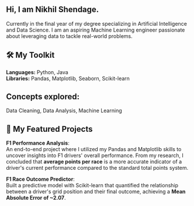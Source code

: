## Hi, I am Nikhil Shendage.

Currently in the final year of my degree specializing in Artificial Intelligence and Data Science. 
I am an aspiring Machine Learning engineer passionate about leveraging data to tackle real-world problems.

## 🛠️ My Toolkit
**Languages:** Python, Java  
**Libraries:** Pandas, Matplotlib, Seaborn, Scikit-learn  

## Concepts explored: 
Data Cleaning, Data Analysis, Machine Learning

## 📂 My Featured Projects

__F1 Performance Analysis__:  
An end-to-end project where I utilized my Pandas and Matplotlib skills to uncover insights into F1 drivers' overall performance. From my research, I concluded that __average points per race__ is a more accurate indicator of a driver's current performance compared to the standard total points system.

__F1 Race Outcome Predictor__:  
Built a predictive model with Scikit-learn that quantified the relationship between a driver's grid position and their final outcome, achieving a __Mean Absolute Error of ~2.07__.

<!--
**free-individual/free-individual** is a ✨ _special_ ✨ repository because its `README.md` (this file) appears on your GitHub profile.

Here are some ideas to get you started:

- 🔭 I’m currently working on ...
- 🌱 I’m currently learning ...
- 👯 I’m looking to collaborate on ...
- 🤔 I’m looking for help with ...
- 💬 Ask me about ...
- 📫 How to reach me: ...
- 😄 Pronouns: ...
- ⚡ Fun fact: ...
-->
